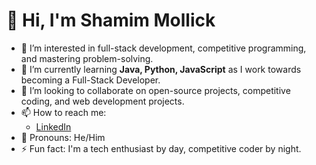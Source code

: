 # 👋 Hi, I'm Shamim Mollick

- 👀 I’m interested in full-stack development, competitive programming, and mastering problem-solving.
- 🌱 I’m currently learning **Java, Python, JavaScript** as I work towards becoming a Full-Stack Developer.
- 🤝 I’m looking to collaborate on open-source projects, competitive coding, and web development projects.
- 📫 How to reach me:
  - [LinkedIn](https://www.linkedin.com/in/shamim-mollick-6b7467272)
- 💼 Pronouns: He/Him
- ⚡ Fun fact: I'm a tech enthusiast by day, competitive coder by night.

<!--
ShamimMollick/ShamimMollick is a ✨ special ✨ repository because its `README.md` (this file) appears on your GitHub profile.
You can click the Preview link to take a look at your changes.
-->
